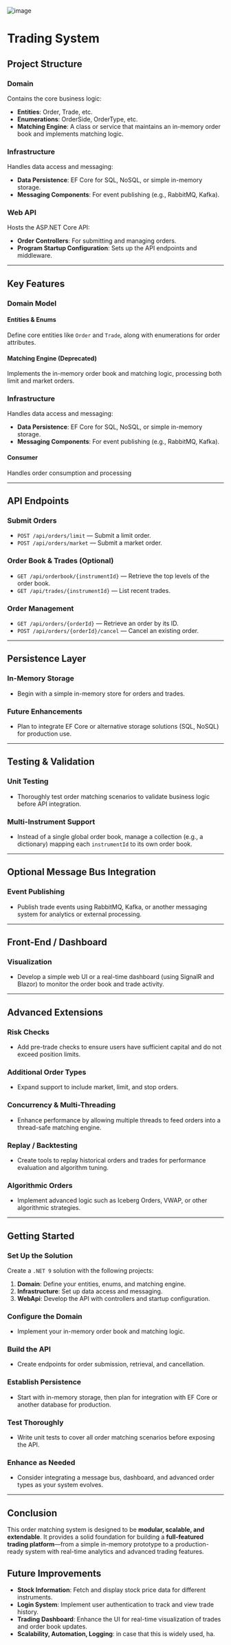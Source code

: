 
![image](https://github.com/user-attachments/assets/4f479358-6ad0-458e-8ad5-94254e71f782)

# Trading System

## Project Structure

### Domain  
Contains the core business logic:

- **Entities**: Order, Trade, etc.
- **Enumerations**: OrderSide, OrderType, etc.
- **Matching Engine**: A class or service that maintains an in-memory order book and implements matching logic.

### Infrastructure  
Handles data access and messaging:

- **Data Persistence**: EF Core for SQL, NoSQL, or simple in-memory storage.
- **Messaging Components**: For event publishing (e.g., RabbitMQ, Kafka).

### Web API  
Hosts the ASP.NET Core API:

- **Order Controllers**: For submitting and managing orders.
- **Program Startup Configuration**: Sets up the API endpoints and middleware.

---

## Key Features

### Domain Model  

#### Entities & Enums  
Define core entities like `Order` and `Trade`, along with enumerations for order attributes.

#### Matching Engine  (Deprecated)
Implements the in-memory order book and matching logic, processing both limit and market orders.
### Infrastructure  
Handles data access and messaging:
- **Data Persistence**: EF Core for SQL, NoSQL, or simple in-memory storage.
- **Messaging Components**: For event publishing (e.g., RabbitMQ, Kafka).
#### Consumer
 Handles order consumption and processing
 
---

## API Endpoints  

### Submit Orders  
- `POST /api/orders/limit` — Submit a limit order.  
- `POST /api/orders/market` — Submit a market order.  

### Order Book & Trades (Optional)  
- `GET /api/orderbook/{instrumentId}` — Retrieve the top levels of the order book.  
- `GET /api/trades/{instrumentId}` — List recent trades.  

### Order Management  
- `GET /api/orders/{orderId}` — Retrieve an order by its ID.  
- `POST /api/orders/{orderId}/cancel` — Cancel an existing order.  

---

## Persistence Layer  

### In-Memory Storage  
- Begin with a simple in-memory store for orders and trades.

### Future Enhancements  
- Plan to integrate EF Core or alternative storage solutions (SQL, NoSQL) for production use.

---

## Testing & Validation  

### Unit Testing  
- Thoroughly test order matching scenarios to validate business logic before API integration.

### Multi-Instrument Support  
- Instead of a single global order book, manage a collection (e.g., a dictionary) mapping each `instrumentId` to its own order book.

---

## Optional Message Bus Integration  

### Event Publishing  
- Publish trade events using RabbitMQ, Kafka, or another messaging system for analytics or external processing.

---

## Front-End / Dashboard  

### Visualization  
- Develop a simple web UI or a real-time dashboard (using SignalR and Blazor) to monitor the order book and trade activity.

---

## Advanced Extensions  

### Risk Checks  
- Add pre-trade checks to ensure users have sufficient capital and do not exceed position limits.

### Additional Order Types  
- Expand support to include market, limit, and stop orders.

### Concurrency & Multi-Threading  
- Enhance performance by allowing multiple threads to feed orders into a thread-safe matching engine.

### Replay / Backtesting  
- Create tools to replay historical orders and trades for performance evaluation and algorithm tuning.

### Algorithmic Orders  
- Implement advanced logic such as Iceberg Orders, VWAP, or other algorithmic strategies.

---

## Getting Started  

### Set Up the Solution  
Create a `.NET 9` solution with the following projects:

1. **Domain**: Define your entities, enums, and matching engine.  
2. **Infrastructure**: Set up data access and messaging.  
3. **WebApi**: Develop the API with controllers and startup configuration.  

### Configure the Domain  
- Implement your in-memory order book and matching logic.

### Build the API  
- Create endpoints for order submission, retrieval, and cancellation.

### Establish Persistence  
- Start with in-memory storage, then plan for integration with EF Core or another database for production.

### Test Thoroughly  
- Write unit tests to cover all order matching scenarios before exposing the API.

### Enhance as Needed  
- Consider integrating a message bus, dashboard, and advanced order types as your system evolves.

---

## Conclusion  

This order matching system is designed to be **modular, scalable, and extendable**. It provides a solid foundation for building a **full-featured trading platform**—from a simple in-memory prototype to a production-ready system with real-time analytics and advanced trading features.


## Future Improvements

- **Stock Information**: Fetch and display stock price data for different instruments.  
- **Login System**: Implement user authentication to track and view trade history.  
- **Trading Dashboard**: Enhance the UI for real-time visualization of trades and order book updates.
- **Scalability, Automation, Logging**: in case that this is widely used, ha.

